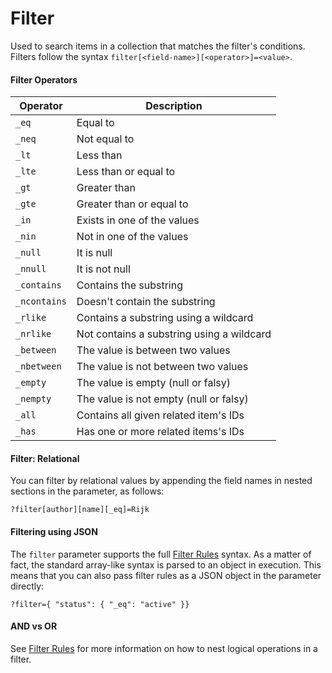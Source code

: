 # Filter

Used to search items in a collection that matches the filter's conditions. Filters follow the syntax
`filter[<field-name>][<operator>]=<value>`.

#### Filter Operators

| Operator     | Description                               |
| ------------ | ----------------------------------------- |
| `_eq`        | Equal to                                  |
| `_neq`       | Not equal to                              |
| `_lt`        | Less than                                 |
| `_lte`       | Less than or equal to                     |
| `_gt`        | Greater than                              |
| `_gte`       | Greater than or equal to                  |
| `_in`        | Exists in one of the values               |
| `_nin`       | Not in one of the values                  |
| `_null`      | It is null                                |
| `_nnull`     | It is not null                            |
| `_contains`  | Contains the substring                    |
| `_ncontains` | Doesn't contain the substring             |
| `_rlike`     | Contains a substring using a wildcard     |
| `_nrlike`    | Not contains a substring using a wildcard |
| `_between`   | The value is between two values           |
| `_nbetween`  | The value is not between two values       |
| `_empty`     | The value is empty (null or falsy)        |
| `_nempty`    | The value is not empty (null or falsy)    |
| `_all`       | Contains all given related item's IDs     |
| `_has`       | Has one or more related items's IDs       |

#### Filter: Relational

You can filter by relational values by appending the field names in nested sections in the parameter, as follows:

`?filter[author][name][_eq]=Rijk`

#### Filtering using JSON

The `filter` parameter supports the full [Filter Rules](/reference/filter-rules.html) syntax. As a matter of fact, the
standard array-like syntax is parsed to an object in execution. This means that you can also pass filter rules as a JSON
object in the parameter directly:

```
?filter={ "status": { "_eq": "active" }}
```

#### AND vs OR

See [Filter Rules](/reference/filter-rules.html) for more information on how to nest logical operations in a filter.
